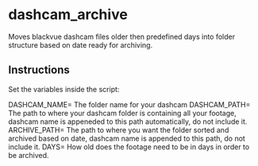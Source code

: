 # dashcam_archive
Moves blackvue dashcam files older then predefined days into folder structure based on date ready for archiving.

Instructions
------------

Set the variables inside the script:

DASHCAM_NAME= The folder name for your dashcam
DASHCAM_PATH= The path to where your dashcam folder is containing all your footage, dashcam name is appeneded to this path automatically, do not include it.
ARCHIVE_PATH= The path to where you want the folder sorted and archived based on date, dashcam name is appended to this path, do not include it.
DAYS= How old does the footage need to be in days in order to be archived.
